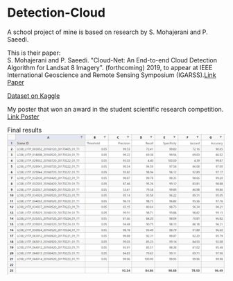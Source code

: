 # Detection-Cloud 
A school project of mine is based on research by S. Mohajerani and P. Saeedi. 

This is their paper:  
S. Mohajerani and P. Saeedi. "Cloud-Net: An End-to-end Cloud Detection Algorithm for Landsat 8 Imagery". (forthcoming) 2019, to appear at IEEE International Geoscience and Remote Sensing Symposium (IGARSS).[Link Paper](https://arxiv.org/pdf/1901.10077.pdf)

[Dataset on Kaggle](https://www.kaggle.com/datasets/sorour/38cloud-cloud-segmentation-in-satellite-images )

My poster that won an award in the student scientific research competition. 
[Link Poster](https://drive.google.com/file/d/1_87jGRN0b8DeC_BRXseWPYagO0T0ux5t/view)

Final results 
![markdown](https://github.com/Tiendung512/Detection-Cloud/blob/main/final_results.png)
